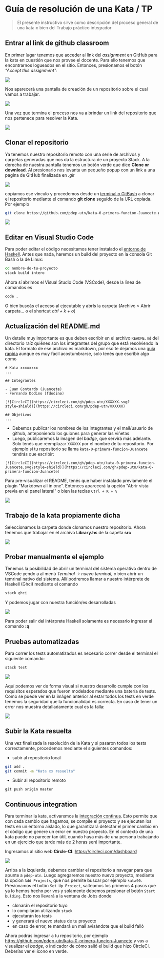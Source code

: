 # Guía de resolución de una Kata / TP

> El presente instructivo sirve como descripción del proceso general de una kata o bien del Trabajo práctico integrador

## Entrar al link de github classroom

En primer lugar tenemos que acceder al link del _assignment_ en GitHub para la kata en cuestión que nos provee el docente. Para ello tenemos que encontrarnos logueados en el sitio. Entonces, presionamos el botón _"Accept this assignment"_:

![](../images/guia-katas/00-accepting.png)

Nos aparecerá una pantalla de creación de un repositorio sobre el cual vamos a trabajar. 

![](../images/guia-katas/01.creando.png)

Una vez que termina el proceso nos va a brindar un link del repositorio que nos pertenece para resolver la Kata.

![](../images/guia-katas/02.creado.png)

## Clonar el repositorio

Ya tenemos nuestro repositorio remoto con una serie de archivos y carpetas generadas que nos da la estructura de un proyecto Stack. A la derecha de nuestra pantalla tenemos un botón verde que dice **Clone or download**. Al presionarlo nos levanta un pequeño popup con un link a una pagina de GitHub finalizada en _.git_

![](../images/guia-katas/03.repositorio.png)

copiamos ese vínculo y procedemos desde un [terminal o GitBash](https://git-scm.com/downloads) a clonar el repositorio mediante el comando **git clone** seguido de la URL copiada. Por ejemplo

```bash
git clone https://github.com/pdep-utn/kata-0-primera-funcion-Juancete.git
``` 

![](../images/guia-katas/04.clonado.png)

## Editar en Visual Studio Code

Para poder editar el código necesitamos tener instalado el [entorno de Haskell](./entorno-haskell.md). Antes que nada, haremos un build del proyecto en la consola Git Bash o la de Linux:

```bash
cd nombre-de-tu-proyecto
stack build intero
```

Ahora sí abrimos el Visual Studio Code (VSCode), desde la línea de comandos es

```bash
code .
```

O bien buscás el acceso al ejecutable y abrís la carpeta (Archivo > Abrir carpeta... o el shortcut _ctrl + k + o_)

## Actualización del README.md

Un detalle muy importante es que deben escribir en el archivo `README.md` del directorio raíz quiénes son los integrantes del grupo que está resolviendo la kata. El formato de ese archivo es markdown, por eso te dejamos una [guía rápida](https://github.com/adam-p/markdown-here/wiki/Markdown-Cheatsheet) aunque es muy fácil acostumbrarse, solo tenés que escribir algo como

```
# Kata xxxxxxxx
...

## Integrantes

- Juan Contardo (Juancete)
- Fernando Dodino (fdodino)

[![CircleCI](https://circleci.com/gh/pdep-utn/XXXXXX.svg?style=shield)](https://circleci.com/gh/pdep-utn/XXXXXX)

## Objetivos
...
```

- Debemos publicar los nombres de los integrantes y el mail/usuario de github, anteponiendo los guiones para generar las viñetas
- Luego, publicaremos la imagen del _badge_, que servirá más adelante. Solo tenés que reemplazar `XXXXXX` por el nombre de tu repositorio. Por ejemplo si tu repositorio se llama `kata-0-primera-funcion-Juancete` tendrás que escribir:

```
[![CircleCI](https://circleci.com/gh/pdep-utn/kata-0-primera-funcion-Juancete.svg?style=shield)](https://circleci.com/gh/pdep-utn/kata-0-primera-funcion-Juancete)
```

Para pre-visualizar el README, tenés que haber instalado previamente el plugin "Markdown all in one". Entonces aparecerá la opción "Abrir vista previa en el panel lateral" o bien las teclas `Ctrl + K + V`

![](../images/guia-katas/previsualizarMd.png)

## Trabajo de la kata propiamente dicha

Seleccionamos la carpeta donde clonamos nuestro repositorio. Ahora tenemos que trabajar en el archivo **Library.hs** de la capeta **src**

![](../images/guia-katas/05.editor.png)

## Probar manualmente el ejemplo

Tenemos la posibilidad de abrir un terminal del sistema operativo dentro de VSCode yendo a al menú _Terminal -> nuevo terminal_, o bien abrir un temrinal nativo del sistema. Allí podremos llamar a nuestro intérprete de Haskell (Ghci) mediante el comando

```bash
stack ghci
```

Y podemos jugar con nuestra función/es desarrolladas

![](../images/guia-katas/06.pruebas.png)

Para poder salir del intérprete Haskell solamente es necesario ingresar el comando **:q**

## Pruebas automatizadas

Para correr los tests automatizados es necesario correr desde el terminal el siguiente comando:

```bash
stack test
```

![](../images/guia-katas/07.tests.png)

Aquí podemos ver de forma visual si nuestro desarrollo cumple con los requisitos esperados que fueron modelados mediante una batería de tests. Como se puede ver en la imágen anterior al estar todos los tests en verde tenemos la seguridad que la funcionalidad es correcta. En caso de tener un error nos muestra detalladamente cual es la falla:

![](../images/guia-katas/08.fail.png)

## Subir la Kata resuelta

Una vez finalizada la resolución de la Kata y si pasaron todos los tests correctamente, procedemos mediante el siguientes comandos:

* subir al repositorio local

```bash 
git add .
git commit -m "Kata xx resuelta"
```

* Subir al repositorio remoto

```
git push origin master
```  

## Continuous integration

Para terminar la kata, activaremos la [integración continua](https://martinfowler.com/articles/continuousIntegration.html). Esto permite que con cada cambio que hagamos, se compile el proyecto y se ejecuten los tests en un entorno aislado, lo que garantizará detectar el primer cambio en el código que genere un error en nuestro proyecto. En el contexto de una kata puede no parecer tan útil, cuando haya más de una persona trabajando en un ejercicio que tarde más de 2 horas será importante.

Ingresamos al sitio web **Circle-CI**: https://circleci.com/dashboard

![](../videos/circleCIstartBuild.gif)

Arriba a la izquierda, debemos cambiar el repositorio a navegar para que apunte a `pdep-utn`. Luego agregaremos nuestro nuevo proyecto, mediante la opcion `Add Projects`, que nos permite buscar por ejemplo `kata00`. Presionamos el botón `Set Up Project`, salteamos los primeros 4 pasos que ya lo hemos hecho por vos y solamente debemos presionar el botón `Start bulding`. Esto nos llevará a la ventana de Jobs donde

- clonarán el repositorio tuyo
- lo compilarán utilizando `stack`
- ejecutarán los tests
- y generará el nuevo status de tu proyecto
- en caso de error, te mandará un mail avisándote que el build falló

Ahora podrás ingresar a tu repositorio, por ejemplo https://github.com/pdep-utn/kata-0-primera-funcion-Juancete y vas a visualizar el _badge_, o indicador de cómo salió el build que hizo CircleCI. Deberías ver el ícono en verde.

